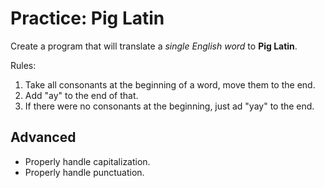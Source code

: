 # Practice: Pig Latin
Create a program that will translate a _single English word_ to **Pig Latin**.

Rules:
1. Take all consonants at the beginning of a word, move them to the end.
1. Add "ay" to the end of that.
1. If there were no consonants at the beginning, just ad "yay" to the end.

## Advanced
* Properly handle capitalization.
* Properly handle punctuation.
